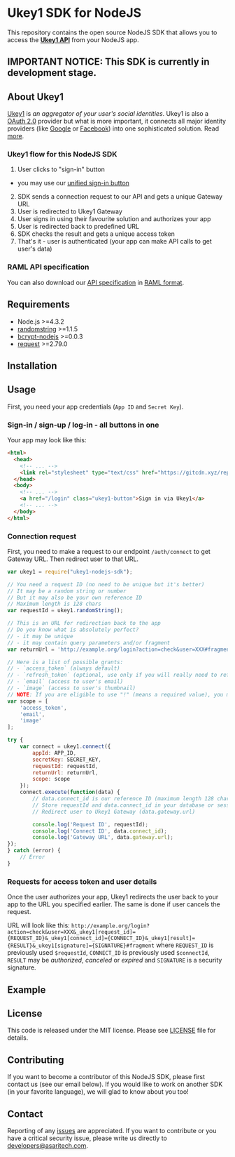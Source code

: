 # Ukey1 SDK for NodeJS

This repository contains the open source NodeJS SDK that allows you to access the **[Ukey1 API](http://ukey.one)** from your NodeJS app.

## IMPORTANT NOTICE: This SDK is currently in development stage.

## About Ukey1

[Ukey1](http://ukey.one) is *an aggregator of your user's social identities*. 
Ukey1 is also a [OAuth 2.0](https://oauth.net/2/) provider but what is more important, it connects all major identity providers 
(like [Google](https://developers.google.com/identity/) or [Facebook](https://developers.facebook.com/docs/facebook-login)) 
into one sophisticated solution. Read [more](http://ukey.one/).

### Ukey1 flow for this NodeJS SDK

1. User clicks to "sign-in" button
  - you may use our [unified sign-in button](https://github.com/asaritech/ukey1-signin-button)
2. SDK sends a connection request to our API and gets a unique Gateway URL
3. User is redirected to Ukey1 Gateway
4. User signs in using their favourite solution and authorizes your app
5. User is redirected back to predefined URL
6. SDK checks the result and gets a unique access token
7. That's it - user is authenticated (your app can make API calls to get user's data)

### RAML API specification

You can also download our [API specification](https://ukey1.nooledge.com/var/public/api.raml) in [RAML format](http://raml.org/).

## Requirements

- Node.js >=4.3.2
- [randomstring](https://www.npmjs.com/package/randomstring) >=1.1.5
- [bcrypt-nodejs](https://www.npmjs.com/package/bcrypt-nodejs) >=0.0.3
- [request](https://www.npmjs.com/package/request) >=2.79.0

## Installation

## Usage

First, you need your app credentials (`App ID` and `Secret Key`). 

### Sign-in / sign-up / log-in - all buttons in one

Your app may look like this:

```html
<html>
  <head>
    <!-- ... -->
    <link rel="stylesheet" type="text/css" href="https://gitcdn.xyz/repo/asaritech/ukey1-signin-button/master/css/ukey1-button.min.css" media="screen">
  </head>
  <body>
    <!-- ... -->
    <a href="/login" class="ukey1-button">Sign in via Ukey1</a>
    <!-- ... -->
  </body>
</html>
```

### Connection request

First, you need to make a request to our endpoint `/auth/connect` to get Gateway URL. Then redirect user to that URL.

```javascript
var ukey1 = require("ukey1-nodejs-sdk");

// You need a request ID (no need to be unique but it's better)
// It may be a random string or number
// But it may also be your own reference ID
// Maximum length is 128 chars
var requestId = ukey1.randomString();

// This is an URL for redirection back to the app
// Do you know what is absolutely perfect?
// - it may be unique
// - it may contain query parameters and/or fragment
var returnUrl = 'http://example.org/login?action=check&user=XXX#fragment';

// Here is a list of possible grants:
// - `access_token` (always default)
// - `refresh_token` (optional, use only if you will really need to refresh `access_token` when expires)
// - `email` (access to user's email)
// - `image` (access to user's thumbnail)
// NOTE: If you are eligible to use "!" (means a required value), you may use it with `email!` and `image!`
var scope = [
    'access_token',
    'email',
    'image'
];

try {
    var connect = ukey1.connect({
        appId: APP_ID,
        secretKey: SECRET_KEY,
        requestId: requestId,
        returnUrl: returnUrl,
        scope: scope
    });
    connect.execute(function(data) {
        // data.connect_id is our reference ID (maximum length 128 chars)
        // Store requestId and data.connect_id in your database or session, you will need them later
        // Redirect user to Ukey1 Gateway (data.gateway.url)

        console.log('Request ID', requestId);
        console.log('Connect ID', data.connect_id);
        console.log('Gateway URL', data.gateway.url);
});
} catch (error) {
    // Error
}
```

### Requests for access token and user details

Once the user authorizes your app, Ukey1 redirects the user back to your app to the URL you specified earlier. 
The same is done if user cancels the request.

URL will look like this: `http://example.org/login?action=check&user=XXX&_ukey1[request_id]={REQUEST_ID}&_ukey1[connect_id]={CONNECT_ID}&_ukey1[result]={RESULT}&_ukey1[signature]={SIGNATURE}#fragment` 
where `REQUEST_ID` is previously used `$requestId`, `CONNECT_ID` is previously used `$connectId`, `RESULT` may be *authorized*, *canceled* or *expired* and 
`SIGNATURE` is a security signature.

## Example



## License

This code is released under the MIT license. Please see [LICENSE](https://github.com/asaritech/ukey1-php-sdk/blob/master/LICENSE) file for details.

## Contributing

If you want to become a contributor of this NodeJS SDK, please first contact us (see our email below). 
If you would like to work on another SDK (in your favorite language), we will glad to know about you too!

## Contact

Reporting of any [issues](https://github.com/asaritech/ukey1-php-sdk/issues) are appreciated. 
If you want to contribute or you have a critical security issue, please write us directly to [developers@asaritech.com](mailto:developers@asaritech.com).